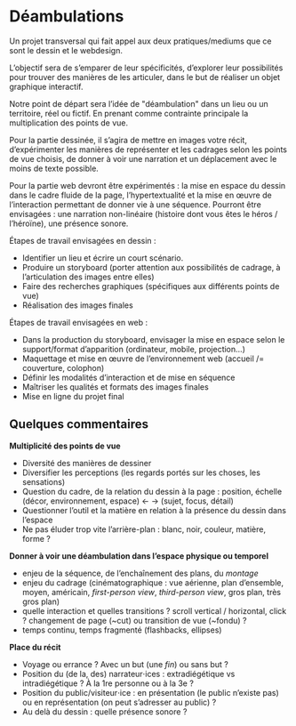 # Déambulations

Un projet transversal qui fait appel aux deux pratiques/mediums que ce sont le dessin et le webdesign. 

L’objectif sera de s’emparer de leur spécificités, d’explorer leur possibilités pour trouver des manières de les articuler, dans le but de réaliser un objet graphique interactif.

Notre point de départ sera l’idée de "déambulation" dans un lieu ou un territoire, réel ou fictif.
En prenant comme contrainte principale la multiplication des points de vue.

Pour la partie dessinée, il s’agira de mettre en images votre récit, d’expérimenter les manières de représenter et les cadrages selon les points de vue choisis, de donner à voir une narration et un déplacement avec le moins de texte possible.

Pour la partie web devront être expérimentés : la mise en espace du dessin dans le cadre fluide de la page, l’hypertextualité et la mise en œuvre de l’interaction permettant de donner vie à une séquence.
Pourront être envisagées : une narration non-linéaire (histoire dont vous êtes le héros / l’héroïne), une présence sonore. 

Étapes de travail envisagées en dessin :
- Identifier un lieu et écrire un court scénario.
- Produire un storyboard (porter attention aux possibilités de cadrage, à l’articulation des images entre elles)
- Faire des recherches graphiques (spécifiques aux différents points de vue)
- Réalisation des images finales

Étapes de travail envisagées en web :
- Dans la production du storyboard, envisager la mise en espace selon le support/format d’apparition (ordinateur, mobile, projection…)
- Maquettage et mise en œuvre de l’environnement web (accueil /= couverture, colophon)
- Définir les modalités d’interaction et de mise en séquence
- Maîtriser les qualités et formats des images finales
- Mise en ligne du projet final


## Quelques commentaires 

**Multiplicité des points de vue**  
- Diversité des manières de dessiner  
- Diversifier les perceptions (les regards portés sur les choses, les sensations)  
- Question du cadre, de la relation du dessin à la page : position, échelle (décor, environnement, espace) ← → (sujet, focus, détail)  
- Questionner l’outil et la matière en relation à la présence du dessin dans l’espace  
- Ne pas éluder trop vite l’arrière-plan : blanc, noir, couleur, matière, forme ?  
  
**Donner à voir une déambulation dans l’espace physique ou temporel**  
- enjeu de la séquence, de l’enchaînement des plans, du *montage*  
- enjeu du cadrage (cinématographique : vue aérienne, plan d’ensemble, moyen, américain, _first-person view_, _third-person view_, gros plan, très gros plan)  
- quelle interaction et quelles transitions ? scroll vertical / horizontal, click ? changement de page (~cut) ou transition de vue (~fondu) ?  
- temps continu, temps fragmenté (flashbacks, ellipses)  
  
**Place du récit**  
- Voyage ou errance ? Avec un but (une _fin_) ou sans but ?  
- Position du (de la, des) narrateur⋅ices : extradiégétique vs intradiégétique ? À la 1re personne ou à la 3e ?  
- Position du public/visiteur⋅ice : en présentation (le public n’existe pas) ou en représentation (on peut s’adresser au public) ?
- Au delà du dessin : quelle présence sonore ?  